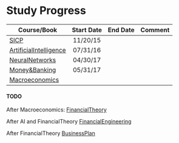 Study Progress
===

|Course/Book       |  Start Date  |  End Date  |     Comment     |
|------------------|:------------:|:----------:|:---------------:|
|[SICP](https://github.com/CrazyAlvaro/6.001-SICP)|11/20/15|     |          |
|[ArtificialIntelligence](https://github.com/CrazyAlvaro/6.034-Artificial-Intelligence)|07/31/16|     |          |
|[NeuralNetworks](https://github.com/CrazyAlvaro/Course-Study/tree/master/NeuralNetworks)|04/30/17|     |          |
|[Money&Banking](https://github.com/CrazyAlvaro/Course-Study/tree/master/MoneyBanking)|05/31/17|     |          |
|[Macroeconomics](https://github.com/CrazyAlvaro/Course-Study/tree/master/Macroeconomics)| | |


#### TODO
After Macroeconomics: [FinancialTheory](https://ocw.mit.edu/courses/sloan-school-of-management/15-401-finance-theory-i-fall-2008/index.htm)

After AI and FinancialTheory [FinancialEngineering](https://www.coursera.org/learn/financial-engineering-1/home/welcome)

After FinancialTheory [BusinessPlan](https://ocw.mit.edu/courses/sloan-school-of-management/15-s21-nuts-and-bolts-of-business-plans-january-iap-2014/index.htm)
